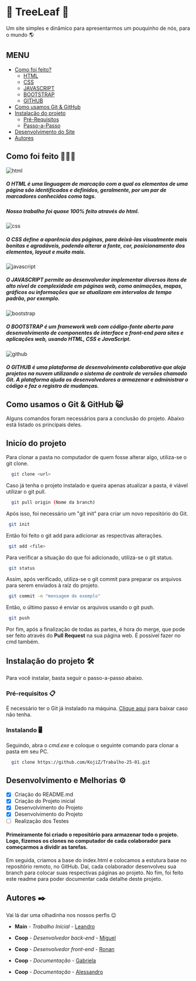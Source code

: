
# 🌳 TreeLeaf 🌳

Um site simples e dinâmico para apresentarmos um pouquinho de nós, para o mundo 🌎

## MENU

* [Como foi feito?](#Como-foi-feito-👨🏻‍💻)
	- [HTML](#get-sub-items-of-the-item)
	- [CSS](#magic-where-methods)
    - [JAVASCRIPT](#magic-where-methods)
    - [BOOTSTRAP](#magic-where-methods)
    - [GITHUB](#magic-where-methods)
* [Como usamos Git & GitHub](#Como-usamos-o-Git-&-GitHub-😺)
* [Instalação do projeto](#Instalação-do-projeto-🛠️)
	- [Pré-Requisitos](#Pré-requisitos-📋)
	- [Passo-a-Passo](#Instalando-🖥️)
* [Desenvolvimento do Site](Desenvolvimento-e-Melhorias-⚙️)
* [Autores](#Autores-✒️)

## Como foi feito 👨🏻‍💻
![html](https://img.shields.io/badge/HTML-ff6600?style=for-the-badge&logo=html5&logoColor=white)

##### O **HTML** é uma linguagem de marcação com a qual os elementos de uma página são identificados e definidos, geralmente, por um par de marcadores conhecidos como tags. 
##### Nosso trabalho foi quase 100% feito através do html.
####
![css](https://img.shields.io/badge/CSS-139bf9?style=for-the-badge&logo=css3&logoColor=white)

##### O **CSS** define a aparência das páginas, para deixá-las visualmente mais bonitas e agradáveis, podendo alterar a fonte, cor, posicionamento dos elementos, layout e muito mais.
####
![javascript](https://img.shields.io/badge/JAVASCRIPT-e8a500?style=for-the-badge&logo=javascript&logoColor=white)

##### O **JAVASCRIPT** permite ao desenvolvedor implementar diversos itens de alto nível de complexidade em páginas web, como animações, mapas, gráficos ou informações que se atualizam em intervalos de tempo padrão, por exemplo.

####
![bootstrap](https://img.shields.io/badge/BOOTSTRAP-b31bca?style=for-the-badge&logo=bootstrap&logoColor=white)
##### O **BOOTSTRAP** é um framework web com código-fonte aberto para desenvolvimento de componentes de interface e front-end para sites e aplicações web, usando HTML, CSS e JavaScript.

####
![github](https://img.shields.io/badge/GITHUB-black?style=for-the-badge&logo=github&logoColor=white)
##### O **GITHUB** é uma plataforma de desenvolvimento colaborativo que aloja projetos na nuvem utilizando o sistema de controle de versões chamado Git. A plataforma ajuda os desenvolvedores a armazenar e administrar o código e faz o registro de mudanças.




## Como usamos o Git &  GitHub  😺

Alguns comandos foram necessários para a conclusão do projeto. Abaixo está listado os principais deles.

## Inicío do projeto
Para clonar a pasta no computador de quem fosse alterar algo, utiliza-se o git clone.

```bash
  git clone <url>
```
Caso já tenha o projeto instalado e queira apenas atualizar a pasta, é viável utilizar o git pull.

```bash
  git pull origin (Nome da branch)
```

Após isso, foi necessário um "git init" para criar um novo repositório do Git.

```bash
 git init
```
Então foi feito o git add para adicionar as respectivas alterações.

```bash
 git add <file>
```

Para verificar a situação do que foi adicionado, utiliza-se o git status.

```bash
 git status
```

Assim, após verificado, utiliza-se o git commit para preparar os arquivos para serem enviados à raíz do projeto.

```bash
 git commit -m "mensagem de exemplo"
```
Então, o último passo é enviar os arquivos usando o git push.
```bash
 git push
```
Por fim, após a finalização de todas as partes, é hora do merge, que pode ser feito através do **Pull Request** na sua página web. É possível fazer no cmd também. 


## Instalação do projeto 🛠️
Para você instalar, basta seguir o passo-a-passo abaixo.
### Pré-requisitos 📋

É necessário ter o Git já instalado na máquina. [Clique aqui](https://git-scm.com/) para baixar caso não tenha.
### Instalando 🖥️
Seguindo, abra o *cmd.exe* e coloque o seguinte comando para clonar a pasta em seu PC.

```bash
  git clone https://github.com/KojiZ/Trabalho-25-01.git
```
    


    



## Desenvolvimento e Melhorias ⚙️
- [x]  Criação do README.md
- [x]  Criação do Projeto inicial
- [x]  Desenvolvimento do Projeto
- [x]  Desenvolvimento do Projeto
- [ ]  Realização dos Testes
#### Primeiramente foi criado o repositório para armazenar todo o projeto. Logo, fizemos os clones no computador de cada colaborador para começarmos a dividir as tarefas.
Em seguida, criamos a base do index.html e colocamos a estutura base no repositório remoto, no GitHub. Daí, cada colaborador desenvolveu sua branch para colocar suas respectivas páginas ao projeto. No fim, foi feito este readme para poder documentar cada detalhe deste projeto.
## Autores ✒️

Vai lá dar uma  olhadinha nos nossos perfis 😉

* **Main** - *Trabalho Inicial* - [Leandro](https://github.com/KojiZ)
* **Coop** - *Desenvolvedor back-end* - [Miguel](https://github.com/salmen05)
* **Coop** - *Desenvolvedor front-end* - [Ronan](https://github.com/ronanmenezes)
* **Coop** - *Documentação* - [Gabriela](https://github.com/gabrielapurger)

* **Coop** - *Documentação* - [Alessandro](https://github.com/gagomidia)

